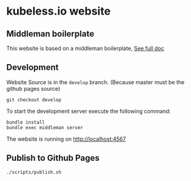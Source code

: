 # kubeless.io website

## Middleman boilerplate

This website is based on a middleman boilerplate, [See full doc](https://github.com/bitnami/middleman-boilerplate)

## Development

Website Source is in the `develop` branch. (Because master must be the github pages source)

```
git checkout develop
```

To start the development server execute the following command:

```
bundle install
bundle exec middleman server
```

The website is running on [http://localhost:4567](http://localhost:4567)

## Publish to Github Pages

```
./scripts/publish.sh
```
